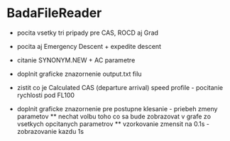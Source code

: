 # BadaFileReader

* pocita vsetky tri pripady pre CAS, ROCD aj Grad
* pocita aj Emergency Descent + expedite descent
* citanie SYNONYM.NEW + AC parametre

* doplnit graficke znazornenie output.txt filu

* zistit co je Calculated CAS (departure arrival) speed profile - pocitanie rychlosti pod FL100

* doplnit graficke znazornenie pre postupne klesanie - priebeh zmeny parametov
** nechat volbu toho co sa bude zobrazovat v grafe zo vsetkych opcitanych parametrov
** vzorkovanie zmensit na 0.1s - zobrazovanie kazdu 1s